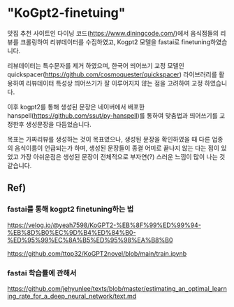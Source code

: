 # "KoGpt2-finetuing" 

맛집 추천 사이트인 다이닝 코드(https://www.diningcode.com/)에서 음식점들의 리뷰를 크롤링하여 리뷰데이터를 수집하였고,
Kogpt2 모델을 fastai로 finetuning하였습니다.

리뷰데이터는 특수문자를 제거 하였으며, 
한국어 띄어쓰기 교정 모델인 quickspacer(https://github.com/cosmoquester/quickspacer) 라이브러리를 활용하여 리뷰데이터 특성상 띄어쓰기가 잘 이루어지지 않는 점을 고려하여 교정 하였습니다.

이후 kogpt2를 통해 생성된 문장은 네이버에서 배포한 hanspell(https://github.com/ssut/py-hanspell)를 통하여 맞춤법과 띄어쓰기를 교정한후 생성문장을 다듬었습니다.

목표는 가짜리뷰를 생성하는 것이 목표였으나,
생성된 문장을 확인하였을 때 다른 업종의 음식이름이 언급되는가 하며, 생성된 문장들이 종결 어미로 끝나지 않는 다는 점이 있었고
가장 아쉬운점은 생성된 문장이 전체적으로 부자연(?) 스러운 느낌이 많이 나는 것 같습니다.

## Ref)
### fastai를 통해 kogpt2 finetuning하는 법
https://velog.io/@yeah7598/KoGPT2-%EB%8F%99%ED%99%94-%EB%8D%B0%EC%9D%B4%ED%84%B0-%ED%95%99%EC%8A%B5%ED%95%98%EA%B8%B0

https://github.com/ttop32/KoGPT2novel/blob/main/train.ipynb

### fastai 학습률에 관해서 
https://github.com/jehyunlee/texts/blob/master/estimating_an_optimal_learning_rate_for_a_deep_neural_network/text.md

